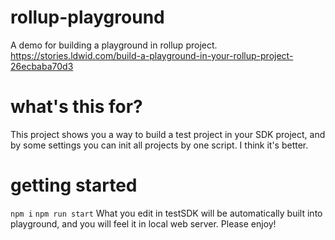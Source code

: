 # rollup-playground
A demo for building a playground in rollup project.
https://stories.ldwid.com/build-a-playground-in-your-rollup-project-26ecbaba70d3

# what's this for?
This project shows you a way to build a test project in your SDK project, and by some settings you can init all projects by one script.
I think it's better.

# getting started
`npm i`
`npm run start`
What you edit in testSDK will be automatically built into playground, and you will feel it in local web server.
Please enjoy!
